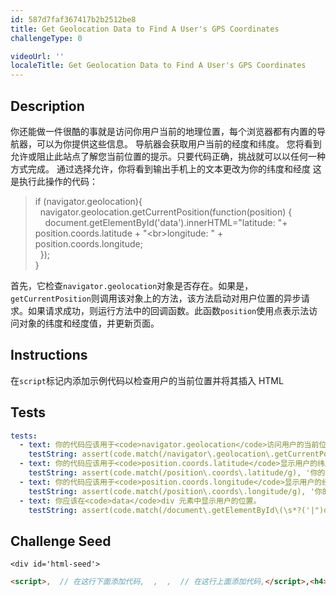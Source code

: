 ```yaml
---
id: 587d7faf367417b2b2512be8
title: Get Geolocation Data to Find A User's GPS Coordinates
challengeType: 0

videoUrl: ''
localeTitle: Get Geolocation Data to Find A User's GPS Coordinates
---
```


## Description
<section id='description'>
你还能做一件很酷的事就是访问你用户当前的地理位置，每个浏览器都有内置的导航器，可以为你提供这些信息。
导航器会获取用户当前的经度和纬度。
您将看到允许或阻止此站点了解您当前位置的提示。只要代码正确，挑战就可以以任何一种方式完成。
通过选择允许，你将看到输出手机上的文本更改为你的纬度和经度
这是执行此操作的代码：
<blockquote>if (navigator.geolocation){<br>&nbsp;&nbsp;navigator.geolocation.getCurrentPosition(function(position) {<br>&nbsp;&nbsp;&nbsp;&nbsp;document.getElementById('data').innerHTML="latitude: "+ position.coords.latitude +  "&lt;br&gt;longitude: " +  position.coords.longitude;<br>&nbsp;&nbsp;});<br>}</blockquote>
首先，它检查<code>navigator.geolocation</code>对象是否存在。如果是，<code>getCurrentPosition</code>则调用该对象上的方法，该方法启动对用户位置的异步请求。如果请求成功，则运行方法中的回调函数。此函数<code>position</code>使用点表示法访问对象的纬度和经度值，并更新页面。
</section>

## Instructions
<section id='instructions'>
在<code>script</code>标记内添加示例代码以检查用户的当前位置并将其插入 HTML
</section>

## Tests
<section id='tests'>

```yml
tests:
  - text: 你的代码应该用于<code>navigator.geolocation</code>访问用户的当前位置。
    testString: assert(code.match(/navigator\.geolocation\.getCurrentPosition/g), '你的代码应该用于<code>navigator.geolocation</code>访问用户的当前位置。');
  - text: 你的代码应该用于<code>position.coords.latitude</code>显示用户的纬度位置。
    testString: assert(code.match(/position\.coords\.latitude/g), '你的代码应该用于<code>position.coords.latitude</code>显示用户的纬度位置。');
  - text: 你的代码应该用于<code>position.coords.longitude</code>显示用户的经度位置。
    testString: assert(code.match(/position\.coords\.longitude/g), '你的代码应该用于<code>position.coords.longitude</code>显示用户的经度位置。');
  - text: 你应该在<code>data</code>div 元素中显示用户的位置。
    testString: assert(code.match(/document\.getElementById\(\s*?('|")data\1\s*?\)\.innerHTML/g), '你应该在<code>data</code>div 元素中显示用户的位置。');

```

</section>

## Challenge Seed
<section id='challengeSeed'>

    <div id='html-seed'>
```html
<script>,  // 在这行下面添加代码,  ,  ,  // 在这行上面添加代码,</script>,<h4>You are here:</h4>,<div id="data">,,</div>
```





</div>





</section>

              